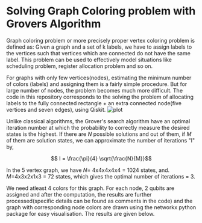 # Solving Graph Coloring problem with Grovers Algorithm

Graph coloring problem or more precisely proper vertex coloring problem is defined as: Given a graph and a set of k labels, we have to assign labels to the vertices such that  vertices which are connected do not have the same label. This problem can be used to effectively model situations like scheduling problem, register allocation problem and so on.

For graphs with only few vertices(nodes), estimating the minimum number of colors (labels) and assigning them is a fairly simple procedure. But for large number of nodes, the problem becomes much more difficult. The code in this repository corresponds to the solving the problem of allocating labels to the fully connected rectangle + an extra connected node(five vertices and seven edges), using Qiskit. 
![plot](./graphs/general.png=250x250)


Unlike classical algorithms, the Grover's search algorithm have an optimal iteration number at which the probability to correctly measure the 
desired states is the highest. If there are $N$ possible solutions and out of them, if $M$ of them are solution states, we can approximate the
number of iterations "I" by,
```math
     I = \frac{\pi}{4} \sqrt{\frac{N}{M}}
```
In the 5 vertex graph, we have $N$= 4x4x4x4x4 = 1024 states, and. $M$=4x3x2x1x3 = 72 states, which gives the optimal number of iterations = 3.

We need atleast 4 colors for this graph. For each node, 2 qubits are assigned and after the computation, the results are further processed(specific details can be found as comments in the code) and the graph with corresponding node colors are drawn using the networkx python package for easy visualisation. The results are given below.
 

